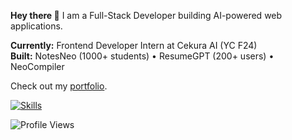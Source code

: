 **Hey there 👋** I am a Full-Stack Developer building AI-powered web applications.

**Currently:** Frontend Developer Intern at Cekura AI (YC F24)  
**Built:** NotesNeo (1000+ students) • ResumeGPT (200+ users) • NeoCompiler  

Check out my [portfolio](https://deepakmodi.tech).

[![Skills](https://skillicons.dev/icons?i=html,css,js,ts,react,nextjs,tailwind,nodejs,express,graphql,prisma,mongodb,mysql,postgresql,firebase)](https://skillicons.dev)

![Profile Views](https://komarev.com/ghpvc/?username=decodewithdeepak&color=7c3aed&style=flat-square&label=Profile+Views)
